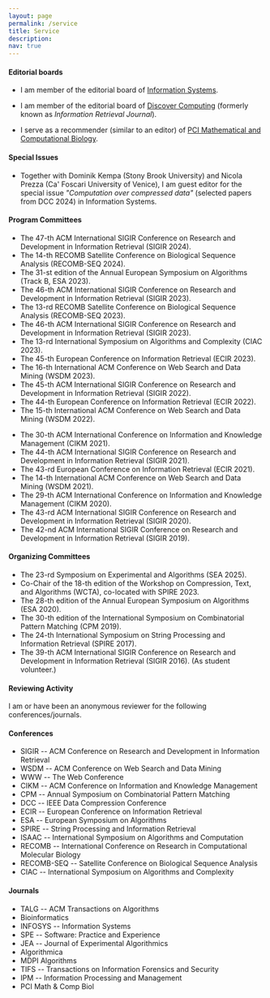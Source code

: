 ```yaml
---
layout: page
permalink: /service
title: Service
description:
nav: true
---
```


#### **Editorial boards**

- I am member of the editorial board of [Information Systems](https://www.sciencedirect.com/journal/information-systems/about/aims-and-scope).

- I am member of the editorial board of [Discover Computing](https://link.springer.com/journal/10791/aims-and-scope) (formerly known as *Information Retrieval Journal*).

- I serve as a recommender (similar to an editor) of [PCI Mathematical and Computational Biology](https://mcb.peercommunityin.org).

#### **Special Issues**

- Together with Dominik Kempa (Stony Brook University) and Nicola Prezza (Ca' Foscari University of Venice), I am guest editor for the special issue *"Computation over compressed data"* (selected papers from DCC 2024) in Information Systems.

#### **Program Committees**

- The 47-th ACM International SIGIR Conference on Research and Development in Information Retrieval (SIGIR 2024).
- The 14-th RECOMB Satellite Conference on Biological Sequence Analysis (RECOMB-SEQ 2024).
- The 31-st edition of the Annual European Symposium on Algorithms (Track B, ESA 2023).
- The 46-th ACM International SIGIR Conference on Research and Development in Information Retrieval (SIGIR 2023).
- The 13-rd RECOMB Satellite Conference on Biological Sequence Analysis (RECOMB-SEQ 2023).
- The 46-th ACM International SIGIR Conference on Research and Development in Information Retrieval (SIGIR 2023).
- The 13-rd International Symposium on Algorithms and Complexity (CIAC 2023).
- The 45-th European Conference on Information Retrieval (ECIR 2023).
- The 16-th International ACM Conference on Web Search and Data Mining (WSDM 2023).
- The 45-th ACM International SIGIR Conference on Research and Development in Information Retrieval (SIGIR 2022).
- The 44-th European Conference on Information Retrieval (ECIR 2022).
- The 15-th International ACM Conference on Web Search and Data Mining (WSDM 2022).
<!--- The 15-th IEEE International Conference on Application of Information and Communication Technologies (AICT 2021).-->
- The 30-th ACM International Conference on Information and Knowledge Management (CIKM 2021).
- The 44-th ACM International SIGIR Conference on Research and Development in Information Retrieval (SIGIR 2021).
- The 43-rd European Conference on Information Retrieval (ECIR 2021).
- The 14-th International ACM Conference on Web Search and Data Mining (WSDM 2021).
- The 29-th ACM International Conference on Information and Knowledge Management (CIKM 2020).
- The 43-rd ACM International SIGIR Conference on Research and Development in Information Retrieval (SIGIR 2020).
- The 42-nd ACM International SIGIR Conference on Research and Development in Information Retrieval (SIGIR 2019).

#### **Organizing Committees**

- The 23-rd Symposium on Experimental and Algorithms (SEA 2025).
- Co-Chair of the 18-th edition of the Workshop on Compression, Text, and Algorithms (WCTA), co-located with SPIRE 2023.
- The 28-th edition of the Annual European Symposium on Algorithms (ESA 2020).
- The 30-th edition of the International Symposium on Combinatorial Pattern Matching (CPM 2019).
- The 24-th International Symposium on String Processing and Information Retrieval (SPIRE 2017).
- The 39-th ACM International SIGIR Conference on Research and Development in Information Retrieval (SIGIR 2016). (As student volunteer.)



#### **Reviewing Activity**

I am or have been an anonymous reviewer for the following conferences/journals.

#### Conferences

- SIGIR -- ACM Conference on Research and Development in Information Retrieval
- WSDM -- ACM Conference on Web Search and Data Mining
- WWW -- The Web Conference
- CIKM -- ACM Conference on Information and Knowledge Management
- CPM -- Annual Symposium on Combinatorial Pattern Matching
- DCC -- IEEE Data Compression Conference
- ECIR -- European Conference on Information Retrieval
- ESA -- European Symposium on Algorithms
- SPIRE -- String Processing and Information Retrieval
- ISAAC -- International Symposium on Algorithms and Computation
- RECOMB -- International Conference on Research in Computational Molecular Biology
- RECOMB-SEQ -- Satellite Conference on Biological Sequence Analysis
- CIAC -- International Symposium on Algorithms and Complexity

#### Journals

- TALG -- ACM Transactions on Algorithms
- Bioinformatics
- INFOSYS -- Information Systems
- SPE -- Software: Practice and Experience
- JEA -- Journal of Experimental Algorithmics
- Algorithmica
- MDPI Algorithms
- TIFS -- Transactions on Information Forensics and Security
- IPM -- Information Processing and Management
- PCI Math & Comp Biol